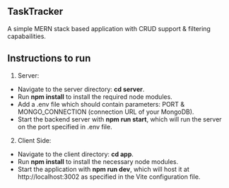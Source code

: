 ## TaskTracker

A simple MERN stack based application with CRUD support & filtering capabailities.

## Instructions to run
1. Server:
- Navigate to the server directory: **cd server**.
- Run **npm install** to install the required node modules.
- Add a .env file which should contain parameters: PORT & MONGO_CONNECTION (connection URL of your MongoDB).
- Start the backend server with **npm run start**, which will run the server on the port specified in .env file.

2. Client Side:
- Navigate to the client directory: **cd app**.
- Run **npm install** to install the necessary node modules.
- Start the application with **npm run dev**, which will host it at http://localhost:3002 as specified in the Vite configuration file.
